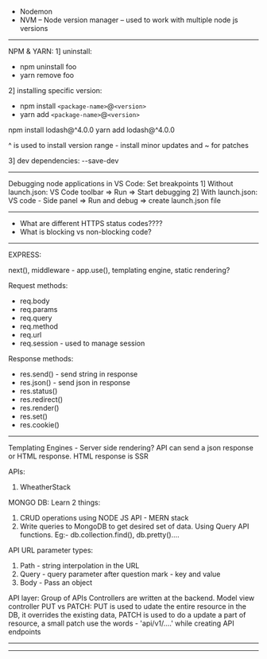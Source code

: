- Nodemon
- NVM – Node version manager – used to work with multiple node js versions

---

NPM & YARN:
1] uninstall:

- npm uninstall foo
- yarn remove foo

2] installing specific version:

- npm install `<package-name>`@`<version>`
- yarn add `<package-name>`@`<version>`

npm install lodash@^4.0.0
yarn add lodash@^4.0.0

^ is used to install version range - install minor updates and ~ for patches

3] dev dependencies:
--save-dev

---

Debugging node applications in VS Code: Set breakpoints
1] Without launch.json: VS Code toolbar => Run => Start debugging
2] With launch.json: VS code - Side panel => Run and debug => create launch.json file

---

- What are different HTTPS status codes????
- What is blocking vs non-blocking code?

---

EXPRESS:

next(), middleware - app.use(), templating engine, static rendering?

Request methods:

- req.body
- req.params
- req.query
- req.method
- req.url
- req.session - used to manage session

Response methods:

- res.send() - send string in response
- res.json() - send json in response
- res.status()
- res.redirect()
- res.render()
- res.set()
- res.cookie()

---

Templating Engines - Server side rendering?
API can send a json response or HTML response. HTML response is SSR

APIs:

1. WheatherStack

MONGO DB:
Learn 2 things:

1. CRUD operations using NODE JS API - MERN stack
2. Write queries to MongoDB to get desired set of data.
   Using Query API functions. Eg:- db.collection.find(), db.pretty()....

API URL parameter types:

1. Path - string interpolation in the URL
2. Query - query parameter after question mark - key and value
3. Body - Pass an object

API layer: Group of APIs
Controllers are written at the backend. Model view controller
PUT vs PATCH: PUT is used to udate the entire resource in the DB, it overrides the existing data, PATCH is used to do a update a part of resource, a small patch
use the words - 'api/v1/....' while creating API endpoints

---

---
